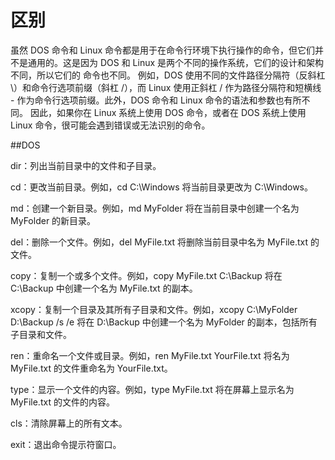 # 区别
  
  虽然 DOS 命令和 Linux 命令都是用于在命令行环境下执行操作的命令，但它们并不是通用的。这是因为 DOS 和 Linux 是两个不同的操作系统，它们的设计和架构不同，所以它们的   命令也不同。
  例如，DOS 使用不同的文件路径分隔符（反斜杠 \）和命令行选项前缀（斜杠 /），而 Linux 使用正斜杠 / 作为路径分隔符和短横线 - 作为命令行选项前缀。此外，DOS 命令和     Linux 命令的语法和参数也有所不同。
  因此，如果你在 Linux 系统上使用 DOS 命令，或者在 DOS 系统上使用 Linux 命令，很可能会遇到错误或无法识别的命令。

##DOS
  
  dir：列出当前目录中的文件和子目录。

  cd：更改当前目录。例如，cd C:\Windows 将当前目录更改为 C:\Windows。

  md：创建一个新目录。例如，md MyFolder 将在当前目录中创建一个名为 MyFolder 的新目录。

  del：删除一个文件。例如，del MyFile.txt 将删除当前目录中名为 MyFile.txt 的文件。

  copy：复制一个或多个文件。例如，copy MyFile.txt C:\Backup 将在 C:\Backup 中创建一个名为 MyFile.txt 的副本。

  xcopy：复制一个目录及其所有子目录和文件。例如，xcopy C:\MyFolder D:\Backup /s /e 将在 D:\Backup 中创建一个名为 MyFolder 的副本，包括所有子目录和文件。

  ren：重命名一个文件或目录。例如，ren MyFile.txt YourFile.txt 将名为 MyFile.txt 的文件重命名为 YourFile.txt。

  type：显示一个文件的内容。例如，type MyFile.txt 将在屏幕上显示名为 MyFile.txt 的文件的内容。

  cls：清除屏幕上的所有文本。

  exit：退出命令提示符窗口。
